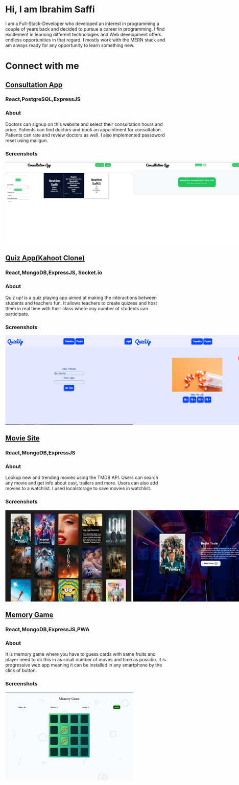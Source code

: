 # Hi, I am Ibrahim Saffi
I am a Full-Stack-Developer who developed  an interest in programming a couple of years back and decided to pursue a career in programming. I find excitement in learning different technologies and Web development offers endless opportunities in that regard. I mostly work with the MERN stack and am always ready for any opportunity to learn something new.
# Connect with me


## <a href="https://subtle-maamoul-3fb675.netlify.app/" >Consultation App</a>
### React,PostgreSQL,ExpressJS
### About
Doctors can signup on this website and select their consultation hours and price. Patients can find doctors and book an appointment for consultation. Patients can rate and review doctors as well. I also implemented passoword reset using mailgun.
### Screenshots
<div style="display: flex; width: 100vw;">
    <img src="./Consultation App/Availble doctors and filters.png" alt="Logo" width="400px">
    <img src="./Consultation App/Doctor Upcoming.PNG" alt="Logo" width="400px">
    <img src="./Consultation App/Login.PNG" alt="Logo" width="400px">
    <img src="./Consultation App/Prescribe doctor.PNG"  alt="Logo" width="400px">
</div>

##  <a href="https://visionary-alpaca-41ec18.netlify.app" >Quiz App(Kahoot Clone)</a>
###  React,MongoDB,ExpressJS, Socket.io
###   About
Quiz up! is a quiz playing app aimed at making the interactions between students and teachers fun. It allows teachers to create quizess and host them in real time with their class where any number of students can participate.
###  Screenshots
<div style="display: flex; width: 100vw;">
    <img src="./Quizup/Join Quiz-Student.PNG" alt="Logo" width="400px">
    <img src="./Quizup/Question with picture.PNG" alt="Logo" width="400px">
    <img src="./Quizup/Quiz page with timer.PNG" alt="Logo" width="400px">
    <img src="./Quizup/Signup-sign in.PNG" alt="Logo" width="400px">
    <img src="./Quizup/Quiz Room Creation.PNG" alt="Logo" width="400px">
    <img src="./Quizup/Starting Page.PNG" alt="Logo" width="400px">
    <img src="./Quizup/Teacher templates.PNG" alt="Logo" width="400px">
    <img src="./Quizup/Template Creation.PNG" alt="Logo" width="400px">
</div>

## <a href="https://splendorous-bombolone-3b7414.netlify.app" >Movie Site</a>
### React,MongoDB,ExpressJS
### About
Lookup new and trending movies using the TMDB API. Users can search any movie and get info about cast, trailers and more. Users can also add movies to a watchlist. I used localstorage to save movies in watchlist.
### Screenshots
<div style="display: flex; width: 100vw;">
    <img src="./Movies Site/Movie Details.png" alt="Logo" width="400px">
    <img src="./Movies Site/Movie Page.PNG" alt="Logo" width="400px">
    <img src="./Movies Site/Suggestion.PNG" alt="Logo" width="400px">
</div>

## <a href="https://bejewelled-longma-f58b4e.netlify.app/" >Memory Game</a>
### React,MongoDB,ExpressJS,PWA
### About
It is memory game  where you have to guess cards with same fruits and player need to do this in as small number of moves and time as possibe. It is progressive web app meaning it can be installed in any smartphone by the click of button.
### Screenshots
<div style="display: flex; width: 100vw;">
    <img src="./Memory Game/Gameplay.PNG" alt="Logo" width="400px">
</div>

